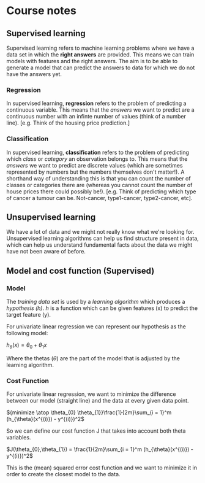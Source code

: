 # Course notes

## Supervised learning

Supervised learning refers to machine learning problems where we have a data set in which the **right answers** are provided. This means we can train models with features and the right answers. The aim is to be able to generate a model that can predict the answers to data for which we do not have the answers yet.

### Regression

In supervised learning, **regression** refers to the problem of predicting a continuous variable. This means that the *answers* we want to predict are a continuous number with an infinte number of values (think of a number line). [e.g. Think of the housing price prediction.]

### Classification

In supervised learning, **classification** refers to the problem of predicting which *class* or *category* an observation belongs to. This means that the *answers* we want to predict are discrete values (which are sometimes represented by numbers but the numbers themselves don't matter!). A shorthand way of understanding this is that you can count the number of classes or categories there are (whereas you cannot count the number of house prices there could possibly be!). [e.g. Think of predicting which type of cancer a tumour can be. Not-cancer, type1-cancer, type2-cancer, etc].


## Unsupervised learning

We have a lot of data and we might not really know what we're looking for. Unsupervised learning algorithms can help us find structure present in data, which can help us understand fundamental facts about the data we might have not been aware of before.


## Model and cost function (Supervised)

### Model

The *training data set* is used by a *learning algorithm* which produces a *hypothesis (h)*.
*h* is a function which can be given features (x) to predict the target feature (y).

For univariate linear regression we can represent our hypothesis as the following model:

 $h_{\theta}(x) = \theta_0 + \theta_1x$
 
Where the thetas ($\theta$) are the part of the model that is adjusted by the learning algorithm.

### Cost Function

For univariate linear regression, we want to minimize the difference between our model (straight line) and the data at every given data point.

${minimize \atop \theta_{0} \theta_{1}}\frac{1}{2m}\sum_{i = 1}^m (h_{\theta}(x^{(i)}) - y^{(i)})^2$

So we can define our cost function J that takes into account both theta variables.

$J(\theta_{0},\theta_{1}) = \frac{1}{2m}\sum_{i = 1}^m (h_{\theta}(x^{(i)}) - y^{(i)})^2$

This is the (mean) squared error cost function and we want to minimize it in order to create the closest model to the data.

